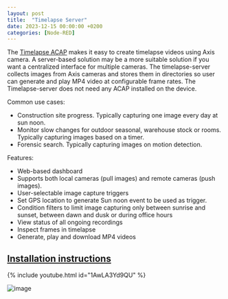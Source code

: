 ```yaml
---
layout: post
title:  "Timelapse Server"
date: 2023-12-15 00:00:00 +0200
categories: [Node-RED]
---
```


The [Timelapse ACAP](https://pandosme.github.io/acap/2020/01/01/timelapse.html) makes it easy to create timelapse videos using Axis camera.  A server-based solution may be a more suitable solution if you want a centralized interface for multiple cameras.  The timelapse-server collects images from Axis cameras and stores them in directories so user can generate and play MP4 video at configurable frame rates.  The Timelapse-server does not need any ACAP installed on the device.

Common use cases:
* Construction site progress.  Typically capturing one image every day at sun noon.
* Monitor slow changes for outdoor seasonal, warehouse stock or rooms.  Typically capturing images based on a timer. 
* Forensic search.  Typically capturing images on motion detection.  

Features:
* Web-based dashboard
* Supports both local cameras (pull images) and remote cameras (push images).
* User-selectable image capture triggers
* Set GPS location to generate Sun noon event to be used as trigger.
* Condition filters to limit image capturing only between sunrise and sunset, between dawn and dusk or during office hours
* View status of all ongoing recordings
* Inspect frames in timelapse
* Generate, play and download MP4 videos

## [Installation instructions](https://github.com/pandosme/timelapse-server)

{% include youtube.html id="1AwLA3Yd9QU" %}

  
![image](https://api.aintegration.team/image/timelapse-server)
